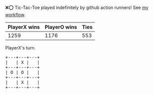 :x::o: Tic-Tac-Toe played indefinitely by github action runners! See [my workflow](.github/workflows/play.yaml).

|PlayerX wins|PlayerO wins|Ties|
|-|-|-|
|1259|1176|553|

PlayerX's turn.

<pre>
+---+---+---+
|   | X |   |
+---+---+---+
| O | O |   |
+---+---+---+
|   | X |   |
+---+---+---+
</pre>